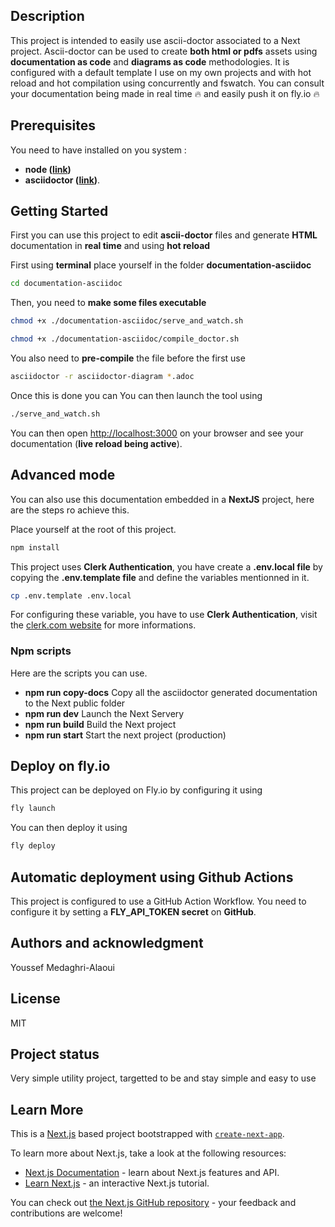 ## Description
This project is intended to easily use ascii-doctor associated to a Next project.
Ascii-doctor can be used to create **both html or pdfs** assets using **documentation as code** and **diagrams as code** methodologies.
It is configured with a default template I use on my own projects and with hot reload and hot compilation using concurrently and fswatch.
You can consult your documentation being made in real time :fire: and easily push it on fly.io :fire:

## Prerequisites

You need to have installed on you system : 
- **node ([link](https://nodejs.org/fr))**
- **asciidoctor ([link](https://asciidoctor.org/))**.

## Getting Started

First you can use this project to edit **ascii-doctor** files and generate **HTML** documentation in **real time** and using **hot reload**

First using **terminal** place yourself in the folder **documentation-asciidoc**

```bash
cd documentation-asciidoc
```

Then, you need to **make some files executable**

```bash
chmod +x ./documentation-asciidoc/serve_and_watch.sh

chmod +x ./documentation-asciidoc/compile_doctor.sh
```

You also need to **pre-compile** the file before the first use

```bash
asciidoctor -r asciidoctor-diagram *.adoc
```

Once this is done you can You can then launch the tool using 
```bash
./serve_and_watch.sh
```

You can then open [http://localhost:3000](http://localhost:3000) on your browser and see your documentation (**live reload being active**).

## Advanced mode

You can also use this documentation embedded in a **NextJS** project, here are the steps ro achieve this.

Place yourself at the root of this project.

```bash
npm install
```

This project uses **Clerk Authentication**, you have create a **.env.local file** by copying the **.env.template file** and define the variables mentionned in it.

```bash
cp .env.template .env.local
```

For configuring these variable, you have to use **Clerk Authentication**, visit the [clerk.com website](https://clerk.com/) for more informations.


### Npm scripts

Here are the scripts you can use.

- **npm run copy-docs**
Copy all the asciidoctor generated documentation to the Next public folder
- **npm run dev**
Launch the Next Servery
- **npm run build**
Build the Next project
- **npm run start**
Start the next project (production)


## Deploy on fly.io 

This project can be deployed on Fly.io by configuring it using

```bash
fly launch
```

You can then deploy it using

```bash
fly deploy
```

## Automatic deployment using Github Actions

This project is configured to use a GitHub Action Workflow.
You need to configure it by setting a **FLY_API_TOKEN secret** on **GitHub**.

## Authors and acknowledgment
Youssef Medaghri-Alaoui

## License
MIT

## Project status
Very simple utility project, targetted to be and stay simple and easy to use

## Learn More

This is a [Next.js](https://nextjs.org/) based project bootstrapped with [`create-next-app`](https://github.com/vercel/next.js/tree/canary/packages/create-next-app).

To learn more about Next.js, take a look at the following resources:

- [Next.js Documentation](https://nextjs.org/docs) - learn about Next.js features and API.
- [Learn Next.js](https://nextjs.org/learn) - an interactive Next.js tutorial.

You can check out [the Next.js GitHub repository](https://github.com/vercel/next.js/) - your feedback and contributions are welcome!